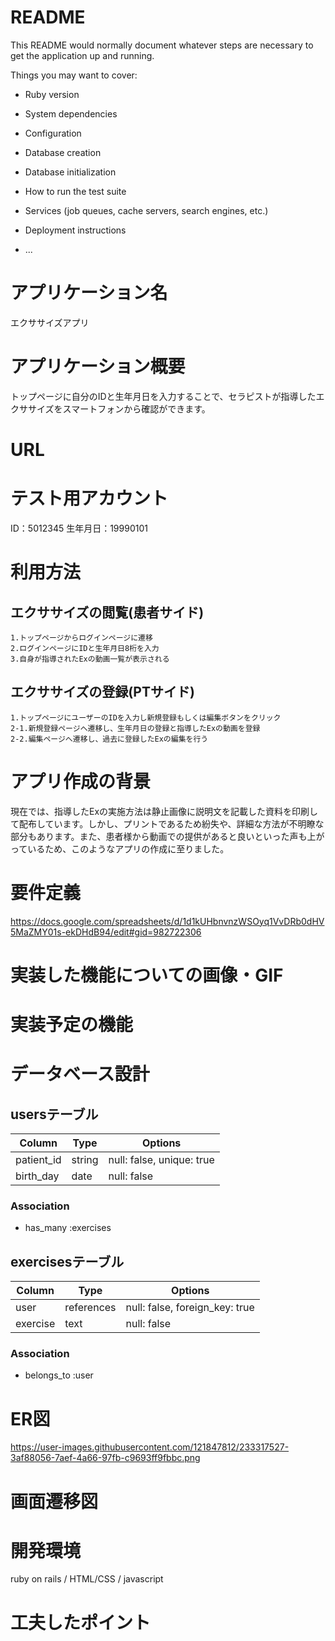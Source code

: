 # README

This README would normally document whatever steps are necessary to get the
application up and running.

Things you may want to cover:

* Ruby version

* System dependencies

* Configuration

* Database creation

* Database initialization

* How to run the test suite

* Services (job queues, cache servers, search engines, etc.)

* Deployment instructions

* ...

# アプリケーション名
  エクササイズアプリ
# アプリケーション概要
  トップページに自分のIDと生年月日を入力することで、セラピストが指導したエクササイズをスマートフォンから確認ができます。
# URL
# テスト用アカウント
  ID：5012345  生年月日：19990101
# 利用方法
  ## エクササイズの閲覧(患者サイド)
    1.トップページからログインページに遷移
    2.ログインページにIDと生年月日8桁を入力
    3.自身が指導されたExの動画一覧が表示される
  ## エクササイズの登録(PTサイド)
    1.トップページにユーザーのIDを入力し新規登録もしくは編集ボタンをクリック
    2-1.新規登録ページへ遷移し、生年月日の登録と指導したExの動画を登録
    2-2.編集ページへ遷移し、過去に登録したExの編集を行う
# アプリ作成の背景
  現在では、指導したExの実施方法は静止画像に説明文を記載した資料を印刷して配布しています。しかし、プリントであるため紛失や、詳細な方法が不明瞭な部分もあります。また、患者様から動画での提供があると良いといった声も上がっているため、このようなアプリの作成に至りました。
# 要件定義
  https://docs.google.com/spreadsheets/d/1d1kUHbnvnzWSOyq1VvDRb0dHV5MaZMY01s-ekDHdB94/edit#gid=982722306
# 実装した機能についての画像・GIF
# 実装予定の機能
# データベース設計
  ## usersテーブル
  | Column     | Type       | Options                        |
  | ---------- | ---------- | ------------------------------ |
  | patient_id | string     | null: false, unique: true      |
  | birth_day  | date       | null: false                    |

  ### Association
  - has_many :exercises

  ## exercisesテーブル
  | Column     | Type       | Options                        |
  | ---------- | ---------- | ------------------------------ |
  | user       | references | null: false, foreign_key: true |
  | exercise   | text       | null: false                    |

  ### Association
  - belongs_to :user

# ER図
  https://user-images.githubusercontent.com/121847812/233317527-3af88056-7aef-4a66-97fb-c9693ff9fbbc.png
# 画面遷移図
# 開発環境
  ruby on rails / HTML/CSS / javascript 
# 工夫したポイント

